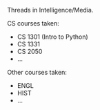 
Threads in Intelligence/Media.

CS courses taken:
- CS 1301 (Intro to Python)
- CS 1331
- CS 2050
- ...

Other courses taken:
- ENGL
- HIST
- ...